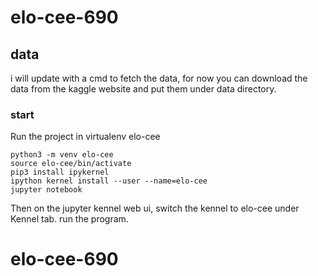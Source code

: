 # elo-cee-690


## data
i will update with a cmd to fetch the data, for now you can download the data from the kaggle website and put them under data directory.

### start
Run the project in virtualenv elo-cee

```
python3 -m venv elo-cee
source elo-cee/bin/activate
pip3 install ipykernel
ipython kernel install --user --name=elo-cee
jupyter notebook

```

Then on the jupyter kennel web ui, switch the kennel to elo-cee under Kennel tab. run the program.
# elo-cee-690
